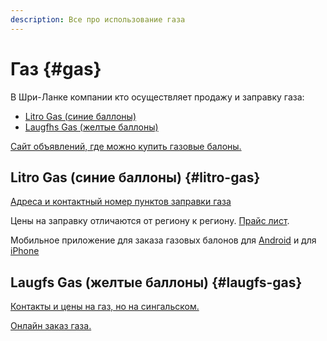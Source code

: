 ```yaml
---
description: Все про использование газа
---
```


# Газ {#gas}

В Шри-Ланке компании кто осуществляет продажу и заправку газа:

- [Litro Gas (синие баллоны)](#litro-gas-синие-баллоны)
- [Laugfhs Gas (желтые баллоны)](#laugfhs-gas-желтые-баллоны)

[Сайт объявлений, где можно купить газовые балоны.](https://ikman.lk/en/ads/sri-lanka/gas)

## Litro Gas (синие баллоны) {#litro-gas}

[Адреса и контактный номер пунктов заправки газа](https://www.litrogas.com/dealer-locator/)

Цены на заправку отличаются от региону к региону. [Прайс лист](https://www.litrogas.com/price-list/).

Мобильное приложение для заказа газовых балонов для [Android](https://play.google.com/store/apps/details?id=lk.litro.fixel) и для [iPhone](https://apps.apple.com/ru/app/litro-home-delivery/id1501085017)

## Laugfs Gas (желтые баллоны) {#laugfs-gas}

[Контакты и цены на газ, но на сингальском.](https://www.laugfsgas.lk/pop.php)

[Онлайн заказ газа.](https://www.laugfsgas.lk/gasorder/gasrefill.php)

